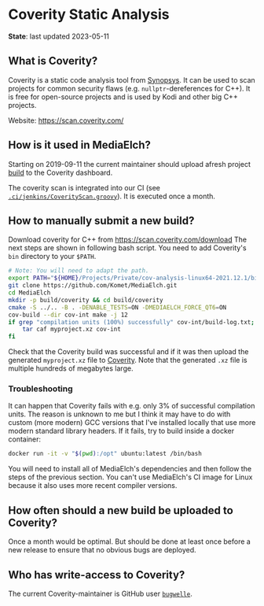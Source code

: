 # Coverity Static Analysis

__State__: last updated 2023-05-11

## What is Coverity?

Coverity is a static code analysis tool from [Synopsys][synopsis].
It can be used to scan projects for common security flaws
(e.g. `nullptr`-dereferences for C++).  It is free for open-source projects
and is used by Kodi and other big C++ projects.

Website: <https://scan.coverity.com/>


## How is it used in MediaElch?

Starting on 2019-09-11 the current maintainer should upload afresh project
[build][newCoverity] to the Coverity dashboard.

The coverity scan is integrated into our CI (see [`.ci/jenkins/CoverityScan.groovy`][coverity-ci]).
It is executed once a month.


## How to manually submit a new build?

Download coverity for C++ from <https://scan.coverity.com/download>
The next steps are shown in following bash script. You need to add Coverity's
`bin` directory to your `$PATH`.

```sh
# Note: You will need to adapt the path.
export PATH="${HOME}/Projects/Private/cov-analysis-linux64-2021.12.1/bin/:${PATH}"
git clone https://github.com/Komet/MediaElch.git
cd MediaElch
mkdir -p build/coverity && cd build/coverity
cmake -S ../.. -B . -DENABLE_TESTS=ON -DMEDIAELCH_FORCE_QT6=ON
cov-build --dir cov-int make -j 12
if grep "compilation units (100%) successfully" cov-int/build-log.txt; then
    tar caf myproject.xz cov-int
fi
```

Check that the Coverity build was successful and if it was then upload the
generated `myproject.xz` file to [Coverity][newcoverity].  Note that the
generated `.xz` file is multiple hundreds of megabytes large.


### Troubleshooting

It can happen that Coverity fails with e.g. only 3% of successful compilation
units.  The reason is unknown to me but I think it may have to do with custom
(more modern) GCC versions that I've installed locally that use more modern
standard library headers.  If it fails, try to build inside a docker container:

```sh
docker run -it -v "$(pwd):/opt" ubuntu:latest /bin/bash
```

You will need to install all of MediaElch's dependencies and then follow the
steps of the previous section.  You can't use MediaElch's CI image for Linux
because it also uses more recent compiler versions.


## How often should a new build be uploaded to Coverity?

Once a month would be optimal. But should be done at least once before
a new release to ensure that no obvious bugs are deployed.


## Who has write-access to Coverity?

The current Coverity-maintainer is GitHub user
[`bugwelle`](https://github.com/bugwelle/).


[synopsis]: https://www.synopsys.com/
[newCoverity]: https://scan.coverity.com/projects/komet-mediaelch/builds/new
[coverity-ci]: ../../.ci/jenkins/CoverityScan.groovy